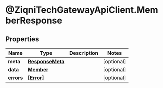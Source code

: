 # @ZiqniTechGatewayApiClient.MemberResponse

## Properties

Name | Type | Description | Notes
------------ | ------------- | ------------- | -------------
**meta** | [**ResponseMeta**](ResponseMeta.md) |  | [optional] 
**data** | [**Member**](Member.md) |  | [optional] 
**errors** | [**[Error]**](Error.md) |  | [optional] 


